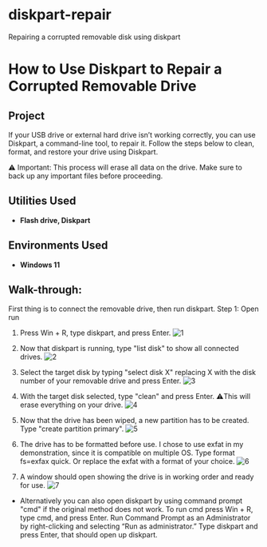 # diskpart-repair
Repairing a corrupted removable disk using diskpart


<h1> How to Use Diskpart to Repair a Corrupted Removable Drive </h1>


<h2>Project</h2>
If your USB drive or external hard drive isn’t working correctly, you can use Diskpart, a command-line tool, to repair it. Follow the steps below to clean, format, and restore your drive using Diskpart.

⚠️ Important: This process will erase all data on the drive. Make sure to back up any important files before proceeding.


<h2>Utilities Used</h2>

- <b>Flash drive, Diskpart</b> 


<h2>Environments Used </h2>

- <b>Windows 11</b>

<h2>Walk-through:</h2>

First thing is to connect the removable drive, then run diskpart.
Step 1: Open run

1. Press Win + R, type diskpart, and press Enter.
   ![1](https://github.com/user-attachments/assets/475253e6-d5d1-42a5-a812-6a50997870a1)

2. Now that diskpart is running, type "list disk" to show all connected drives.
   ![2](https://github.com/user-attachments/assets/c30270c2-09c3-4125-a83a-5c1dedca0e2d)

3. Select the target disk by typing "select disk X" replacing X with the disk number of your removable drive and press Enter.
   ![3](https://github.com/user-attachments/assets/2dca86a7-2f83-41be-8867-c4820007ea72)

4. With the target disk selected, type "clean" and press Enter. ⚠️This will erase everything on your drive.
   ![4](https://github.com/user-attachments/assets/1e1ddec2-7f77-49a5-a8ce-980972b509c0)

5. Now that the drive has been wiped, a new partition has to be created. Type "create partition primary".
   ![5](https://github.com/user-attachments/assets/d4c1f142-c217-4a85-9ebc-6452505628b3)

6. The drive has to be formatted before use. I chose to use exfat in my demonstration, since it is compatible on multiple OS.
   Type format fs=exfax quick. Or replace the exfat with a format of your choice.
   ![6](https://github.com/user-attachments/assets/57accd81-8045-4c3f-a8bc-75767ac11684)

7. A window should open showing the drive is in working order and ready for use.
   ![7](https://github.com/user-attachments/assets/59386e38-b1ef-4549-866d-cf5f9a17abd7)

* Alternatively you can also open diskpart by using command prompt "cmd" if the original method does not work. To run cmd press Win + R, type cmd, and press Enter.
  Run Command Prompt as an Administrator by right-clicking and selecting “Run as administrator.” Type diskpart and press Enter, that should open up diskpart. 




